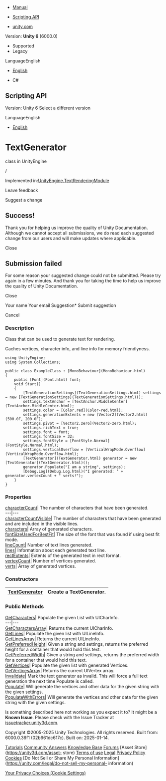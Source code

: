 [ ]()

  * [Manual](../Manual/index.html)
  * [Scripting API](../ScriptReference/index.html)

  * [unity.com](https://unity.com/)

Version: **Unity 6** (6000.0)

  * Supported
  * Legacy

LanguageEnglish

  * [English]()

  * C#

[ ](https://docs.unity3d.com)

## Scripting API

Version: Unity 6 Select a different version

LanguageEnglish

  * [English]()

# TextGenerator

class in UnityEngine

/

Implemented
in:[UnityEngine.TextRenderingModule](UnityEngine.TextRenderingModule.html)

Leave feedback

Suggest a change

## Success!

Thank you for helping us improve the quality of Unity Documentation. Although
we cannot accept all submissions, we do read each suggested change from our
users and will make updates where applicable.

Close

## Submission failed

For some reason your suggested change could not be submitted. Please <a>try
again</a> in a few minutes. And thank you for taking the time to help us
improve the quality of Unity Documentation.

Close

Your name Your email Suggestion* Submit suggestion

Cancel

[ ]()

### Description

Class that can be used to generate text for rendering.

Caches vertices, character info, and line info for memory friendlyness.

    
    
    using UnityEngine;
    using System.Collections;  
      
    public class ExampleClass : [MonoBehaviour](MonoBehaviour.html)
    {
        public [Font](Font.html) font;
        void Start()
        {
            [TextGenerationSettings](TextGenerationSettings.html) settings = new [TextGenerationSettings](TextGenerationSettings.html)();
            settings.textAnchor = [TextAnchor.MiddleCenter](TextAnchor.MiddleCenter.html);
            settings.color = [Color.red](Color-red.html);
            settings.generationExtents = new [Vector2](Vector2.html)(500.0F, 200.0F);
            settings.pivot = [Vector2.zero](Vector2-zero.html);
            settings.richText = true;
            settings.font = font;
            settings.fontSize = 32;
            settings.fontStyle = [FontStyle.Normal](FontStyle.Normal.html);
            settings.verticalOverflow = [VerticalWrapMode.Overflow](VerticalWrapMode.Overflow.html);
            [TextGenerator](TextGenerator.html) generator = new [TextGenerator](TextGenerator.html)();
            generator.Populate("I am a string", settings);
            [Debug.Log](Debug.Log.html)("I generated: " + generator.vertexCount + " verts!");
        }
    }
    

### Properties

[characterCount](TextGenerator-characterCount.html)| The number of characters
that have been generated.  
---|---  
[characterCountVisible](TextGenerator-characterCountVisible.html)| The number
of characters that have been generated and are included in the visible lines.  
[characters](TextGenerator-characters.html)| Array of generated characters.  
[fontSizeUsedForBestFit](TextGenerator-fontSizeUsedForBestFit.html)| The size
of the font that was found if using best fit mode.  
[lineCount](TextGenerator-lineCount.html)| Number of text lines generated.  
[lines](TextGenerator-lines.html)| Information about each generated text line.  
[rectExtents](TextGenerator-rectExtents.html)| Extents of the generated text
in rect format.  
[vertexCount](TextGenerator-vertexCount.html)| Number of vertices generated.  
[verts](TextGenerator-verts.html)| Array of generated vertices.  
  
### Constructors

[TextGenerator](TextGenerator-ctor.html)| Create a TextGenerator.  
---|---  
  
### Public Methods

[GetCharacters](TextGenerator.GetCharacters.html)| Populate the given List
with UICharInfo.  
---|---  
[GetCharactersArray](TextGenerator.GetCharactersArray.html)| Returns the
current UICharInfo.  
[GetLines](TextGenerator.GetLines.html)| Populate the given list with
UILineInfo.  
[GetLinesArray](TextGenerator.GetLinesArray.html)| Returns the current
UILineInfo.  
[GetPreferredHeight](TextGenerator.GetPreferredHeight.html)| Given a string
and settings, returns the preferred height for a container that would hold
this text.  
[GetPreferredWidth](TextGenerator.GetPreferredWidth.html)| Given a string and
settings, returns the preferred width for a container that would hold this
text.  
[GetVertices](TextGenerator.GetVertices.html)| Populate the given list with
generated Vertices.  
[GetVerticesArray](TextGenerator.GetVerticesArray.html)| Returns the current
UIVertex array.  
[Invalidate](TextGenerator.Invalidate.html)| Mark the text generator as
invalid. This will force a full text generation the next time Populate is
called.  
[Populate](TextGenerator.Populate.html)| Will generate the vertices and other
data for the given string with the given settings.  
[PopulateWithErrors](TextGenerator.PopulateWithErrors.html)| Will generate the
vertices and other data for the given string with the given settings.  
  
Is something described here not working as you expect it to? It might be a
**Known Issue**. Please check with the Issue Tracker at
[issuetracker.unity3d.com](https://issuetracker.unity3d.com).

Copyright ©2005-2025 Unity Technologies. All rights reserved. Built from:
6000.0.36f1 (02b661dc617c). Built on: 2025-01-14.

[Tutorials](https://unity3d.com/learn) [Community
Answers](https://answers.unity3d.com) [Knowledge
Base](https://support.unity3d.com/hc/en-us)
[Forums](https://forum.unity3d.com) [Asset Store](https://unity3d.com/asset-
store) [Terms of use](https://docs.unity3d.com/Manual/TermsOfUse.html)
[Legal](https://unity.com/legal) [Privacy
Policy](https://unity.com/legal/privacy-policy)
[Cookies](https://unity.com/legal/cookie-policy) [Do Not Sell or Share My
Personal Information](https://unity.com/legal/do-not-sell-my-personal-
information)

[Your Privacy Choices (Cookie Settings)](javascript:void\(0\);)

